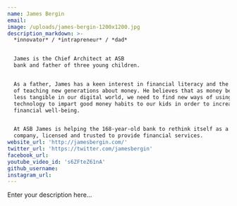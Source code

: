 ```yaml
---
name: James Bergin
email:
image: /uploads/james-bergin-1200x1200.jpg
description_markdown: >-
  *innovator* / *intrapreneur* / *dad*


  James is the Chief Architect at ASB
  bank and father of three young children.


  As a father, James has a keen interest in financial literacy and the challenge
  of teaching new generations about money. He believes that as money becomes
  less tangible in our digital world, we need to find new ways of using
  technology to impart good money habits to our kids in order to increase their
  financial well-being.


  At ASB James is helping the 168-year-old bank to rethink itself as a tech
  company, licensed and trusted to provide financial services.
website_url: 'http://jamesbergin.com/'
twitter_url: 'https://twitter.com/jamesbergin'
facebook_url:
youtube_video_id: 's6ZFteZ61nA'
github_username:
instagram_url:
---
```


Enter your description here...
